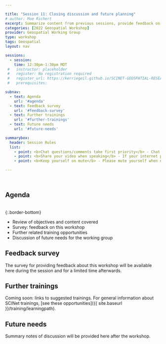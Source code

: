 ```yaml
---

title: "Session 11: Closing discussion and future planning"
# author: Moe Richert
excerpt: Summarize content from previous sessions, provide feedback on workshop, and discuss future needs of working group
categories: [2022 Geospatial Workshop]  
provider: Geospatial Working Group
type: workshop
tags: Geospatial
layout: nav

sessions:
  - session: 
    time: 12:30pm-1:30pm MDT
 #   instructor: placeholder
 #   register: No registration required
 #   register_url: https://kerriegeil.github.io/SCINET-GEOSPATIAL-RESEARCH-WG/
 #   prerequisites:

subnav:
  - text: Agenda
    url: '#agenda'
  - text: Feedback survey
    url: '#feedback-survey'
  - text: Further trainings
    url: '#further-trainings'
  - text: Future needs
    url: '#future-needs'

summarybox:
  header: Session Rules
  list:
    - point: <b>Chat questions/comments take first priority</b> - Chat your question/comments either to everyone (preferred) or to the chat moderator (Ryan Lucas) privately to have your question/comment read out loud anonymously. We will answer chat questions first and call on people who have written in the chat before we take questions from raised hands.
    - point: <b>Share your video when speaking</b> - If your internet plan/connectivity allows, please share your video when speaking.
    - point: <b>Keep yourself on mute</b> - Please mute yourself when not speaking.

---
```


<br>

## Agenda
<br>
{:.border-bottom}

* Review of objectives and content covered 
* Survey: feedback on this workshop  
* Further related training opportunities 
* Discussion of future needs for the working group 

## Feedback survey

The survey for providing feedback about this workshop will be available here during the session and for a limited time afterwards. 

## Further trainings

Coming soon: links to suggested trainings. For general information about SCINet trainings, [see these opportunities]({{ site.baseurl }}/training/learningpath).

## Future needs

Summary notes of discussion will be provided here after the workshop. 

<br>